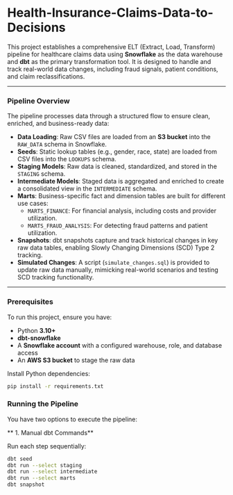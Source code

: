 # Health-Insurance-Claims-Data-to-Decisions

This project establishes a comprehensive ELT (Extract, Load, Transform) pipeline for healthcare claims data using **Snowflake** as the data warehouse and **dbt** as the primary transformation tool. It is designed to handle and track real-world data changes, including fraud signals, patient conditions, and claim reclassifications.

---

### Pipeline Overview

The pipeline processes data through a structured flow to ensure clean, enriched, and business-ready data:

- **Data Loading**: Raw CSV files are loaded from an **S3 bucket** into the `RAW_DATA` schema in Snowflake.  
- **Seeds**: Static lookup tables (e.g., gender, race, state) are loaded from CSV files into the `LOOKUPS` schema.  
- **Staging Models**: Raw data is cleaned, standardized, and stored in the `STAGING` schema.  
- **Intermediate Models**: Staged data is aggregated and enriched to create a consolidated view in the `INTERMEDIATE` schema.  
- **Marts**: Business-specific fact and dimension tables are built for different use cases:
  - `MARTS_FINANCE`: For financial analysis, including costs and provider utilization.  
  - `MARTS_FRAUD_ANALYSIS`: For detecting fraud patterns and patient utilization.  
- **Snapshots**: dbt snapshots capture and track historical changes in key raw data tables, enabling Slowly Changing Dimensions (SCD) Type 2 tracking.  
- **Simulated Changes**: A script (`simulate_changes.sql`) is provided to update raw data manually, mimicking real-world scenarios and testing SCD tracking functionality.  

---

### Prerequisites

To run this project, ensure you have:

- Python **3.10+**  
- **dbt-snowflake**  
- A **Snowflake account** with a configured warehouse, role, and database access  
- An **AWS S3 bucket** to stage the raw data  

Install Python dependencies:

```bash
pip install -r requirements.txt 
```

### Running the Pipeline

You have two options to execute the pipeline:

** 1. Manual dbt Commands**

Run each step sequentially:

```bash
dbt seed
dbt run --select staging
dbt run --select intermediate
dbt run --select marts
dbt snapshot
```
